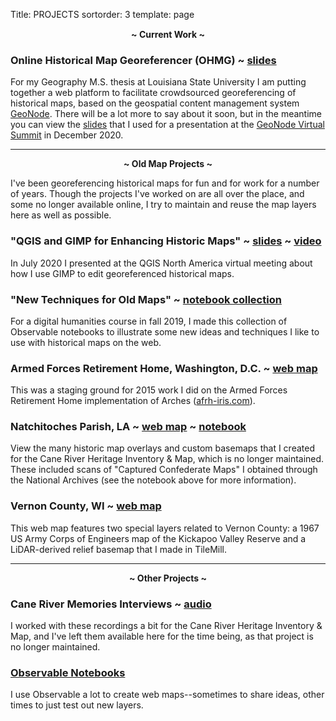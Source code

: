 Title: PROJECTS
sortorder: 3
template: page

<p style="text-align:center; margin-top: 15px"><strong>~ Current Work ~</strong></p>

### Online Historical Map Georeferencer (OHMG) ~ [slides](https://docs.google.com/presentation/d/e/2PACX-1vSwbTO3jKrwGFKwouZdPSWfQVB3sws8I7bdH_CiSoNTt3l3wefu3s50NAxXn4N7M9CkW09hf9xZh63j/pub?start=false&loop=false&delayms=3000)

For my Geography M.S. thesis at Louisiana State University I am putting together a web platform to facilitate crowdsourced georeferencing of historical maps, based on the geospatial content management system
[GeoNode](https://geonode.org). There will be a lot more to say about it soon,
but in the meantime you can view the [slides](https://docs.google.com/presentation/d/e/2PACX-1vSwbTO3jKrwGFKwouZdPSWfQVB3sws8I7bdH_CiSoNTt3l3wefu3s50NAxXn4N7M9CkW09hf9xZh63j/pub?start=false&loop=false&delayms=3000) that I used for a presentation at the
[GeoNode Virtual Summit](https://summit.geonode.org/schedule/#session-110) in December 2020.

---

<p style="text-align:center"><strong>~ Old Map Projects ~</strong></p>

I've been georeferencing historical maps for fun and for work for a number of years. Though the projects I've worked on are all over the place, and some no longer available online, I try to maintain and reuse the map layers here as well as possible.

### "QGIS and GIMP for Enhancing Historic Maps" ~ [slides](https://docs.google.com/presentation/d/e/2PACX-1vTsayFBVmMWvHRS6CLXnS0onRCX0S3N1rhZGWzsLLE-DnRhBHUTmn8wpBjSOtSVqdjVIzRLETLykv_a/pub?start=false&loop=false&delayms=3000) ~ [video](https://www.youtube.com/watch?v=N1G0qyETCow&feature=youtu.be)

In July 2020 I presented at the QGIS North America virtual meeting about how I use
GIMP to edit georeferenced historical maps.

### "New Techniques for Old Maps" ~ [notebook collection](https://observablehq.com/collection/@mradamcox/a-break-from-the-past)

For a digital humanities course in fall 2019, I made this collection of Observable notebooks to illustrate some new ideas and techniques I like to use with historical maps on the web.

### Armed Forces Retirement Home, Washington, D.C. ~ [web map](/maps/afrh_historicmaps.html)

This was a staging ground for 2015 work I did on the Armed Forces Retirement Home implementation of Arches ([afrh-iris.com](https://afrh-iris.com)).

### Natchitoches Parish, LA ~ [web map](/maps/natchitoches_parish.html) ~ [notebook](https://observablehq.com/@mradamcox/northwest-louisiana-historic-maps?collection=@mradamcox/web-maps)

View the many historic map overlays and custom basemaps that I created for the Cane River Heritage Inventory & Map, which is no longer maintained. These included scans of "Captured Confederate Maps"
I obtained through the National Archives (see the notebook above for more information).

### Vernon County, WI ~ [web map](/maps/vernon_county.html)

This web map features two special layers related to Vernon County: a 1967 US Army Corps of Engineers map of the Kickapoo Valley Reserve and a LiDAR-derived relief basemap that I made in TileMill.

---

<p style="text-align:center"><strong>~ Other Projects ~</strong></p>

### Cane River Memories Interviews ~ [audio](/pages/cane-river-memories-interviews.html)

I worked with these recordings a bit for the Cane River Heritage Inventory & Map,
and I've left them available here for the time being, as that project is no longer
maintained.

### [Observable Notebooks](https://observablehq.com/collection/@mradamcox/web-maps)

I use Observable a lot to create web maps--sometimes to share ideas, other times to just
test out new layers.

